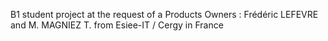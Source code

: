 B1 student project at the request of a Products Owners : Frédéric LEFEVRE  and M. MAGNIEZ T. from Esiee-IT / Cergy in France
